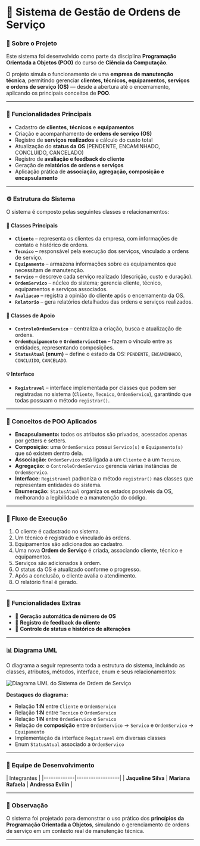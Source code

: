 # 🧰 Sistema de Gestão de Ordens de Serviço

### 📘 Sobre o Projeto
Este sistema foi desenvolvido como parte da disciplina **Programação Orientada a Objetos (POO)** do curso de **Ciência da Computação**.

O projeto simula o funcionamento de uma **empresa de manutenção técnica**, permitindo gerenciar **clientes, técnicos, equipamentos, serviços e ordens de serviço (OS)** — desde a abertura até o encerramento, aplicando os principais conceitos de **POO**.

---

### 🧩 Funcionalidades Principais
- Cadastro de **clientes**, **técnicos** e **equipamentos**  
- Criação e acompanhamento de **ordens de serviço (OS)**  
- Registro de **serviços realizados** e cálculo do custo total  
- Atualização do **status da OS** (PENDENTE, ENCAMINHADO, CONCLUIDO, CANCELADO)  
- Registro de **avaliação e feedback do cliente**  
- Geração de **relatórios de ordens e serviços**  
- Aplicação prática de **associação, agregação, composição e encapsulamento**

---

### ⚙️ Estrutura do Sistema

O sistema é composto pelas seguintes classes e relacionamentos:

#### 🧱 Classes Principais
- **`Cliente`** – representa os clientes da empresa, com informações de contato e histórico de ordens.  
- **`Tecnico`** – responsável pela execução dos serviços, vinculado a ordens de serviço.  
- **`Equipamento`** – armazena informações sobre os equipamentos que necessitam de manutenção.  
- **`Servico`** – descreve cada serviço realizado (descrição, custo e duração).  
- **`OrdemServico`** – núcleo do sistema; gerencia cliente, técnico, equipamentos e serviços associados.  
- **`Avaliacao`** – registra a opinião do cliente após o encerramento da OS.  
- **`Relatorio`** – gera relatórios detalhados das ordens e serviços realizados.  

#### 🧩 Classes de Apoio
- **`ControleOrdemServico`** – centraliza a criação, busca e atualização de ordens.  
- **`OrdemEquipamento`** e **`OrdemServicoItem`** – fazem o vínculo entre as entidades, representando composições.  
- **`StatusAtual` (enum)** – define o estado da OS: `PENDENTE`, `ENCAMINHADO`, `CONCLUIDO`, `CANCELADO`.  

#### 💡 Interface
- **`Registravel`** – interface implementada por classes que podem ser registradas no sistema (`Cliente`, `Tecnico`, `OrdemServico`), garantindo que todas possuam o método `registrar()`.

---

### 🧠 Conceitos de POO Aplicados
- **Encapsulamento:** todos os atributos são privados, acessados apenas por getters e setters.  
- **Composição:** uma `OrdemServico` possui `Servico(s)` e `Equipamento(s)` que só existem dentro dela.  
- **Associação:** `OrdemServico` está ligada a um `Cliente` e a um `Tecnico`.  
- **Agregação:** o `ControleOrdemServico` gerencia várias instâncias de `OrdemServico`.  
- **Interface:** `Registravel` padroniza o método `registrar()` nas classes que representam entidades do sistema.  
- **Enumeração:** `StatusAtual` organiza os estados possíveis da OS, melhorando a legibilidade e a manutenção do código.

---

### 🚀 Fluxo de Execução
1. O cliente é cadastrado no sistema.  
2. Um técnico é registrado e vinculado às ordens.  
3. Equipamentos são adicionados ao cadastro.  
4. Uma nova **Ordem de Serviço** é criada, associando cliente, técnico e equipamentos.  
5. Serviços são adicionados à ordem.  
6. O status da OS é atualizado conforme o progresso.  
7. Após a conclusão, o cliente avalia o atendimento.  
8. O relatório final é gerado.

---

### 🧮 Funcionalidades Extras
- 🔹 **Geração automática de número de OS**  
- 🔹 **Registro de feedback do cliente**  
- 🔹 **Controle de status e histórico de alterações**

---

### 📊 Diagrama UML

O diagrama a seguir representa toda a estrutura do sistema, incluindo as classes, atributos, métodos, interface, enum e seus relacionamentos:

![Diagrama UML do Sistema de Ordem de Serviço](./assets/Ordem_de_Servico.png)

**Destaques do diagrama:**
- Relação **1:N** entre `Cliente` e `OrdemServico`  
- Relação **1:N** entre `Tecnico` e `OrdemServico`  
- Relação **1:N** entre `OrdemServico` e `Servico`  
- Relação de **composição** entre `OrdemServico` → `Servico` e `OrdemServico` → `Equipamento`  
- Implementação da interface `Registravel` em diversas classes  
- Enum `StatusAtual` associado a `OrdemServico`

---

### 👥 Equipe de Desenvolvimento
| Integrantes |
|-------------|------------------|
| **Jaqueline Silva** | **Mariana Rafaela** | **Andressa Evilin** |

---

### 🌟 Observação
O sistema foi projetado para demonstrar o uso prático dos **princípios da Programação Orientada a Objetos**, simulando o gerenciamento de ordens de serviço em um contexto real de manutenção técnica.

---

